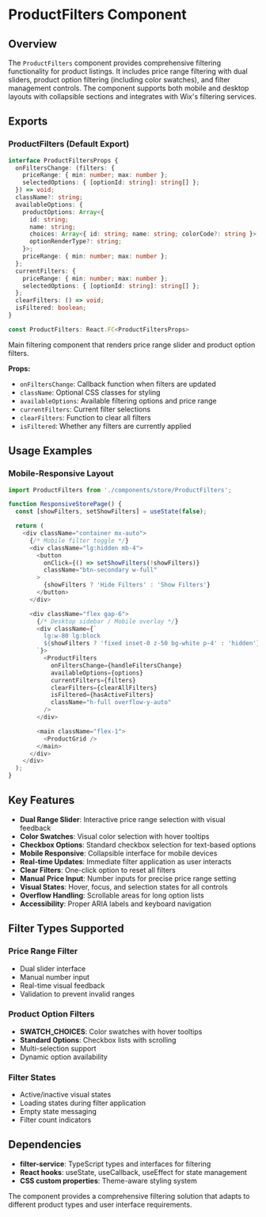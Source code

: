 # ProductFilters Component

## Overview

The `ProductFilters` component provides comprehensive filtering functionality for product listings. It includes price range filtering with dual sliders, product option filtering (including color swatches), and filter management controls. The component supports both mobile and desktop layouts with collapsible sections and integrates with Wix's filtering services.

## Exports

### ProductFilters (Default Export)

```typescript
interface ProductFiltersProps {
  onFiltersChange: (filters: {
    priceRange: { min: number; max: number };
    selectedOptions: { [optionId: string]: string[] };
  }) => void;
  className?: string;
  availableOptions: {
    productOptions: Array<{
      id: string;
      name: string;
      choices: Array<{ id: string; name: string; colorCode?: string }>;
      optionRenderType?: string;
    }>;
    priceRange: { min: number; max: number };
  };
  currentFilters: {
    priceRange: { min: number; max: number };
    selectedOptions: { [optionId: string]: string[] };
  };
  clearFilters: () => void;
  isFiltered: boolean;
}

const ProductFilters: React.FC<ProductFiltersProps>
```

Main filtering component that renders price range slider and product option filters.

**Props:**
- `onFiltersChange`: Callback function when filters are updated
- `className`: Optional CSS classes for styling
- `availableOptions`: Available filtering options and price range
- `currentFilters`: Current filter selections
- `clearFilters`: Function to clear all filters
- `isFiltered`: Whether any filters are currently applied

## Usage Examples

### Mobile-Responsive Layout

```typescript
import ProductFilters from './components/store/ProductFilters';

function ResponsiveStorePage() {
  const [showFilters, setShowFilters] = useState(false);

  return (
    <div className="container mx-auto">
      {/* Mobile filter toggle */}
      <div className="lg:hidden mb-4">
        <button
          onClick={() => setShowFilters(!showFilters)}
          className="btn-secondary w-full"
        >
          {showFilters ? 'Hide Filters' : 'Show Filters'}
        </button>
      </div>

      <div className="flex gap-6">
        {/* Desktop sidebar / Mobile overlay */}
        <div className={`
          lg:w-80 lg:block
          ${showFilters ? 'fixed inset-0 z-50 bg-white p-4' : 'hidden'}
        `}>
          <ProductFilters
            onFiltersChange={handleFiltersChange}
            availableOptions={options}
            currentFilters={filters}
            clearFilters={clearAllFilters}
            isFiltered={hasActiveFilters}
            className="h-full overflow-y-auto"
          />
        </div>

        <main className="flex-1">
          <ProductGrid />
        </main>
      </div>
    </div>
  );
}
```

## Key Features

- **Dual Range Slider**: Interactive price range selection with visual feedback
- **Color Swatches**: Visual color selection with hover tooltips
- **Checkbox Options**: Standard checkbox selection for text-based options
- **Mobile Responsive**: Collapsible interface for mobile devices
- **Real-time Updates**: Immediate filter application as user interacts
- **Clear Filters**: One-click option to reset all filters
- **Manual Price Input**: Number inputs for precise price range setting
- **Visual States**: Hover, focus, and selection states for all controls
- **Overflow Handling**: Scrollable areas for long option lists
- **Accessibility**: Proper ARIA labels and keyboard navigation

## Filter Types Supported

### Price Range Filter
- Dual slider interface
- Manual number input
- Real-time visual feedback
- Validation to prevent invalid ranges

### Product Option Filters
- **SWATCH_CHOICES**: Color swatches with hover tooltips
- **Standard Options**: Checkbox lists with scrolling
- Multi-selection support
- Dynamic option availability

### Filter States
- Active/inactive visual states
- Loading states during filter application
- Empty state messaging
- Filter count indicators

## Dependencies

- **filter-service**: TypeScript types and interfaces for filtering
- **React hooks**: useState, useCallback, useEffect for state management
- **CSS custom properties**: Theme-aware styling system

The component provides a comprehensive filtering solution that adapts to different product types and user interface requirements.
